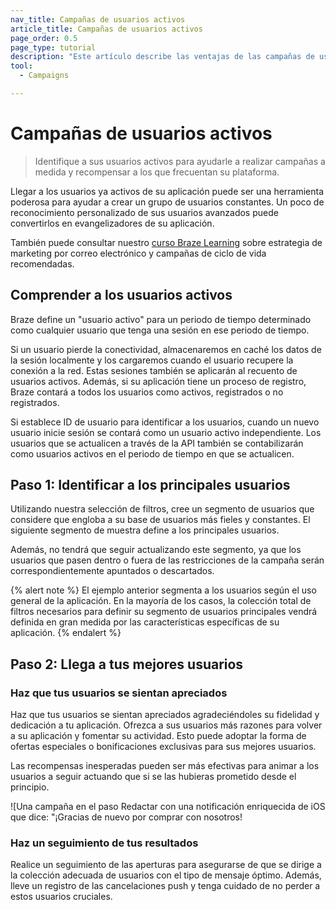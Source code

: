 ```yaml
---
nav_title: Campañas de usuarios activos
article_title: Campañas de usuarios activos
page_order: 0.5
page_type: tutorial
description: "Este artículo describe las ventajas de las campañas de usuarios activos en el panel de control de Braze y los pasos para crear y configurar una."
tool: 
  - Campaigns

---
```


# Campañas de usuarios activos

> Identifique a sus usuarios activos para ayudarle a realizar campañas a medida y recompensar a los que frecuentan su plataforma. 

Llegar a los usuarios ya activos de su aplicación puede ser una herramienta poderosa para ayudar a crear un grupo de usuarios constantes. Un poco de reconocimiento personalizado de sus usuarios avanzados puede convertirlos en evangelizadores de su aplicación.

También puede consultar nuestro [curso Braze Learning](https://learning.braze.com/quick-overview-segment-and-campaign-setup) sobre estrategia de marketing por correo electrónico y campañas de ciclo de vida recomendadas.

## Comprender a los usuarios activos

Braze define un "usuario activo" para un periodo de tiempo determinado como cualquier usuario que tenga una sesión en ese periodo de tiempo.

Si un usuario pierde la conectividad, almacenaremos en caché los datos de la sesión localmente y los cargaremos cuando el usuario recupere la conexión a la red. Estas sesiones también se aplicarán al recuento de usuarios activos. Además, si su aplicación tiene un proceso de registro, Braze contará a todos los usuarios como activos, registrados o no registrados.

Si establece ID de usuario para identificar a los usuarios, cuando un nuevo usuario inicie sesión se contará como un usuario activo independiente. Los usuarios que se actualicen a través de la API también se contabilizarán como usuarios activos en el periodo de tiempo en que se actualicen.

## Paso 1: Identificar a los principales usuarios

Utilizando nuestra selección de filtros, cree un segmento de usuarios que considere que engloba a su base de usuarios más fieles y constantes. El siguiente segmento de muestra define a los principales usuarios.



Además, no tendrá que seguir actualizando este segmento, ya que los usuarios que pasen dentro o fuera de las restricciones de la campaña serán correspondientemente apuntados o descartados.

{% alert note %}
El ejemplo anterior segmenta a los usuarios según el uso general de la aplicación. En la mayoría de los casos, la colección total de filtros necesarios para definir su segmento de usuarios principales vendrá definida en gran medida por las características específicas de su aplicación.
{% endalert %}

## Paso 2: Llega a tus mejores usuarios

### Haz que tus usuarios se sientan apreciados

Haz que tus usuarios se sientan apreciados agradeciéndoles su fidelidad y dedicación a tu aplicación. Ofrezca a sus usuarios más razones para volver a su aplicación y fomentar su actividad. Esto puede adoptar la forma de ofertas especiales o bonificaciones exclusivas para sus mejores usuarios. 

Las recompensas inesperadas pueden ser más efectivas para animar a los usuarios a seguir actuando que si se las hubieras prometido desde el principio.

![Una campaña en el paso Redactar con una notificación enriquecida de iOS que dice: "¡Gracias de nuevo por comprar con nosotros! 

### Haz un seguimiento de tus resultados

Realice un seguimiento de las aperturas para asegurarse de que se dirige a la colección adecuada de usuarios con el tipo de mensaje óptimo. Además, lleve un registro de las cancelaciones push y tenga cuidado de no perder a estos usuarios cruciales.

